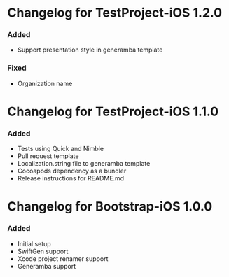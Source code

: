 # Changelog for TestProject-iOS 1.2.0
### Added
* Support presentation style in generamba template
### Fixed
* Organization name

# Changelog for TestProject-iOS 1.1.0
### Added
* Tests using Quick and Nimble
* Pull request template
* Localization.string file to generamba template
* Cocoapods dependency as a bundler
* Release instructions for README.md

# Changelog for Bootstrap-iOS 1.0.0
### Added
* Initial setup
* SwiftGen support
* Xcode project renamer support
* Generamba support
